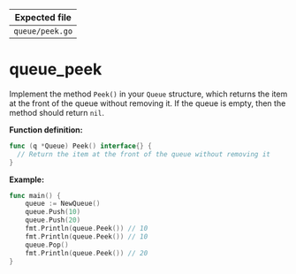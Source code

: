 | Expected file   |
| --------------- |
| `queue/peek.go` |

# queue_peek

Implement the method `Peek()` in your `Queue` structure, which returns the item at the front of the queue without removing it.
If the queue is empty, then the method should return `nil`.

**Function definition:**

```go
func (q *Queue) Peek() interface{} {
  // Return the item at the front of the queue without removing it
}
```

**Example:**

```go
func main() {
    queue := NewQueue()
    queue.Push(10)
    queue.Push(20)
    fmt.Println(queue.Peek()) // 10
    fmt.Println(queue.Peek()) // 10
    queue.Pop()
    fmt.Println(queue.Peek()) // 20
}
```
